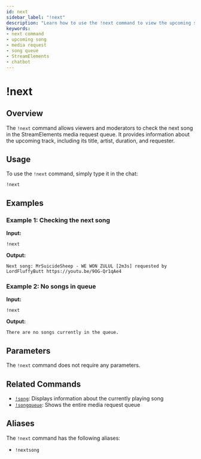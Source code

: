 ```yaml
---
id: next
sidebar_label: "!next"
description: "Learn how to use the !next command to view the upcoming song in the StreamElements media request queue"
keywords:
- next command
- upcoming song
- media request
- song queue
- StreamElements
- chatbot
---
```


# !next

## Overview

The `!next` command allows viewers and moderators to check the next song in the StreamElements media request queue. It provides information about the upcoming track, including its title, artist, duration, and requester.

## Usage

To use the `!next` command, simply type it in the chat:

```
!next
```

## Examples

### Example 1: Checking the next song

**Input:**
```
!next
```

**Output:**
```
Next song: MrSuicideSheep - WE WON ZULUL [2m3s] requested by LordFluffyButt https://youtu.be/9OG-Qr1qAe4
```

### Example 2: No songs in queue

**Input:**
```
!next
```

**Output:**
```
There are no songs currently in the queue.
```

## Parameters

The `!next` command does not require any parameters.

## Related Commands

- [`!song`](song.md): Displays information about the currently playing song
- [`!songqueue`](songqueue.md): Shows the entire media request queue

## Aliases

The `!next` command has the following aliases:

- `!nextsong`
